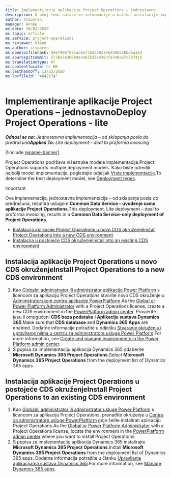 ```yaml
---
title: Implementiranje aplikacije Project Operations – jednostavno
description: U ovoj temi nalaze se informacije o načinu instalacije implementacije jednostavne aplikacije Project Operations – od sklapanja posla do predračuna.
author: stsporen
manager: Annbe
ms.date: 10/02/2020
ms.topic: article
ms.service: project-operations
ms.reviewer: kfend
ms.author: stsporen
ms.openlocfilehash: d4ef905f875ac8af7b2d70c3e64506558bdea1ed
ms.sourcegitcommit: 573be7e36604ace82b35e439cfa748aa7c587415
ms.translationtype: HT
ms.contentlocale: hr-HR
ms.lasthandoff: 11/25/2020
ms.locfileid: "4642174"
---
```

# <a name="deploy-project-operations---lite"></a><span data-ttu-id="55e48-103">Implementiranje aplikacije Project Operations – jednostavno</span><span class="sxs-lookup"><span data-stu-id="55e48-103">Deploy Project Operations - lite</span></span>

<span data-ttu-id="55e48-104">_**Odnosi se na:** Jednostavna implementacija – od sklapanja posla do predračuna_</span><span class="sxs-lookup"><span data-stu-id="55e48-104">_**Applies To:** Lite deployment - deal to proforma invoicing_</span></span>

[!include [rename-banner](~/includes/cc-data-platform-banner.md)]

<span data-ttu-id="55e48-105">Project Operations podržava višestruke modele implementacije.</span><span class="sxs-lookup"><span data-stu-id="55e48-105">Project Operations supports multiple deployment models.</span></span> <span data-ttu-id="55e48-106">Kako biste odredili najbolji model implementacije, pogledajte odjeljak [Vrste implementacije](determine-deployment-type.md).</span><span class="sxs-lookup"><span data-stu-id="55e48-106">To determine the best deployment model, see [Deployment types](determine-deployment-type.md).</span></span>


> [!IMPORTANT]
> <span data-ttu-id="55e48-107">Ova implementacija, jednostavna implementacija – od sklapanja posla do predračuna, rezultira uslugom **Common Data Service – uvođenje samo aplikacije Project Operations**.</span><span class="sxs-lookup"><span data-stu-id="55e48-107">This deployment, Lite deployment – deal to proforma invoicing, results in a **Common Data Service-only deployment of Project Operations**.</span></span>

- [<span data-ttu-id="55e48-108">Instalacija aplikacije Project Operations u novo CDS okruženje</span><span class="sxs-lookup"><span data-stu-id="55e48-108">Install Project Operations into a new CDS environment</span></span>](#new)
- [<span data-ttu-id="55e48-109">Instalacija u postojeće CDS okruženje</span><span class="sxs-lookup"><span data-stu-id="55e48-109">Install into an existing CDS environment</span></span>](#existing)



## <a name="install-project-operations-to-a-new-cds-environment"></a><a name="new"></a><span data-ttu-id="55e48-110">Instalacija aplikacije Project Operations u novo CDS okruženje</span><span class="sxs-lookup"><span data-stu-id="55e48-110">Install Project Operations to a new CDS environment</span></span>

1. <span data-ttu-id="55e48-111">Kao [Globalni administrator ili administrator aplikacije Power Platform](https://docs.microsoft.com/power-platform/admin/global-service-administrators-can-administer-without-license) s licencom za aplikaciju Project Operations stvorite novo CDS okruženje u [Administratorskom centru aplikacije PowerPlatform](https://admin.powerplatform.com).</span><span class="sxs-lookup"><span data-stu-id="55e48-111">As the [Global or Power Platform Administrator](https://docs.microsoft.com/power-platform/admin/global-service-administrators-can-administer-without-license) with a Project Operations license, create a new CDS environment in the [PowerPlatform admin center](https://admin.powerplatform.com).</span></span> <span data-ttu-id="55e48-112">Provjerite jesu li omogućeni **CDS baza podataka** i **Aplikacije sustava Dynamics 365**.</span><span class="sxs-lookup"><span data-stu-id="55e48-112">Make sure that **CDS database** and **Dynamics 365 Apps** are enabled.</span></span> <span data-ttu-id="55e48-113">Dodatne informacije potražite u odjeljku [Stvaranje okruženja i upravljanje njima u centru za administratore usluge Power Platform](https://docs.microsoft.com/power-platform/admin/create-environment#create-an-environment-in-the-power-platform-admin-center).</span><span class="sxs-lookup"><span data-stu-id="55e48-113">For more information, see [Create and manage environments in the Power Platform admin center](https://docs.microsoft.com/power-platform/admin/create-environment#create-an-environment-in-the-power-platform-admin-center).</span></span>
2. <span data-ttu-id="55e48-114">S popisa za implementaciju aplikacija Dynamics 365 odaberite **Microsoft Dynamics 365 Project Operations**.</span><span class="sxs-lookup"><span data-stu-id="55e48-114">Select **Microsoft Dynamics 365 Project Operations** from the deployment list of Dynamics 365 apps.</span></span>


## <a name="install-project-operations-to-an-existing-cds-environment"></a><a name="existing"></a><span data-ttu-id="55e48-115">Instalacija aplikacije Project Operations u postojeće CDS okruženje</span><span class="sxs-lookup"><span data-stu-id="55e48-115">Install Project Operations to an existing CDS environment</span></span>

1. <span data-ttu-id="55e48-116">Kao [Globalni administrator ili administrator usluge Power Platform](https://docs.microsoft.com/power-platform/admin/global-service-administrators-can-administer-without-license) s licencom za aplikaciju Project Operations, pronađite okruženje u [Centru za administratore usluge PowerPlatform](https://admin.powerplatform.com) gdje želite instalirati aplikaciju Project Operations.</span><span class="sxs-lookup"><span data-stu-id="55e48-116">As the [Global or Power Platform Administrator](https://docs.microsoft.com/power-platform/admin/global-service-administrators-can-administer-without-license) with a Project Operations license, locate the environment in the [PowerPlatform admin center](https://admin.powerplatform.com) where you want to install Project Operations.</span></span>
2. <span data-ttu-id="55e48-117">S popisa za implementaciju aplikacija Dynamics 365 instalirajte **Microsoft Dynamics 365 Project Operations**.</span><span class="sxs-lookup"><span data-stu-id="55e48-117">Install **Microsoft Dynamics 365 Project Operations** from the deployment list of Dynamics 365 apps.</span></span> <span data-ttu-id="55e48-118">Dodatne informacija potražite u članku [Upravljanje aplikacijama sustava Dynamics 365](https://docs.microsoft.com/power-platform/admin/manage-apps).</span><span class="sxs-lookup"><span data-stu-id="55e48-118">For more information, see [Manage Dynamics 365 apps](https://docs.microsoft.com/power-platform/admin/manage-apps).</span></span>


